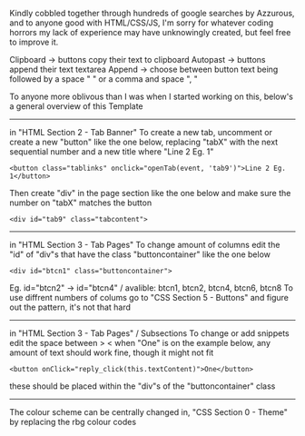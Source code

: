 Kindly cobbled together through hundreds of google searches by Azzurous, and to anyone good with HTML/CSS/JS, I'm sorry for whatever coding horrors my lack of experience may have unknowingly created, but feel free to improve it.

Clipboard -> buttons copy their text to clipboard
Autopast -> buttons append their text textarea
Append -> choose between button text being followed by a space " " or a comma and space ", "

To anyone more oblivous than I was when I started working on this, below's a general overview of this Template 

---

in "HTML Section 2 - Tab Banner"
To create a new tab, uncomment or create a new "button" like the one below,
replacing "tabX" with the next sequential number and a new title where "Line 2 Eg. 1" 

`<button class="tablinks" onclick="openTab(event, 'tab9')">Line 2 Eg. 1</button>`

Then create "div" in the page section like the one below and make sure the number on "tabX" matches the button

`<div id="tab9" class="tabcontent">`

---

in "HTML Section 3 - Tab Pages"
To change amount of columns edit the "id" of "div"s that have the class "buttoncontainer" like the one below	

`<div id="btcn1" class="buttoncontainer">`

Eg. id="btcn2" -> id="btcn4"  / avalible: btcn1, btcn2, btcn4, btcn6, btcn8
To use diffrent numbers of colums go to "CSS Section 5 - Buttons" and figure out the pattern, it's not that hard

---

in "HTML Section 3 - Tab Pages" / Subsections 
To change or add snippets edit the space between > < when "One" is on the example below, any amount of text should work fine, though it might not fit

`<button onClick="reply_click(this.textContent)">One</button> `

these should be placed within the "div"s of the "buttoncontainer" class

---

The colour scheme can be centrally changed in, "CSS Section 0 - Theme" by replacing the rbg colour codes
